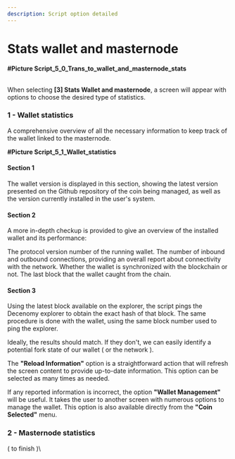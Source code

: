 ```yaml
---
description: Script option detailed
---
```


# Stats wallet and masternode

**#Picture Script\_5\_0\_Trans\_to\_wallet\_and\_masternode\_stats**

\
When selecting **\[3] Stats Wallet and masternode**, a screen will appear with options to choose the desired type of statistics.

### 1 - Wallet statistics

A comprehensive overview of all the necessary information to keep track of the wallet linked to the masternode.

**#Picture Script\_5\_1\_Wallet\_statistics**

#### Section 1

The wallet version is displayed in this section, showing the latest version presented on the Github repository of the coin being managed, as well as the version currently installed in the user's system.

#### Section 2

A more in-depth checkup is provided to give an overview of the installed wallet and its performance:

The protocol version number of the running wallet. The number of inbound and outbound connections, providing an overall report about connectivity with the network. Whether the wallet is synchronized with the blockchain or not. The last block that the wallet caught from the chain.

#### Section 3

Using the latest block available on the explorer, the script pings the Decenomy explorer to obtain the exact hash of that block. The same procedure is done with the wallet, using the same block number used to ping the explorer.

Ideally, the results should match. If they don't, we can easily identify a potential fork state of our wallet ( or the network ).

The **"Reload Information"** option is a straightforward action that will refresh the screen content to provide up-to-date information. This option can be selected as many times as needed.

If any reported information is incorrect, the option **"Wallet Management"** will be useful. It takes the user to another screen with numerous options to manage the wallet. This option is also available directly from the **"Coin Selected"** menu.

### 2 - Masternode statistics

( to finish )\
